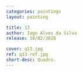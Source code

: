 ```yaml
---
categories: paintings
layout: painting

title: 13
author: Iago Alves da Silva
release: 10/02/2020

cover: q13.jpg
ref: q13-ref.jpg
short-desc: Quadro.
---
```

